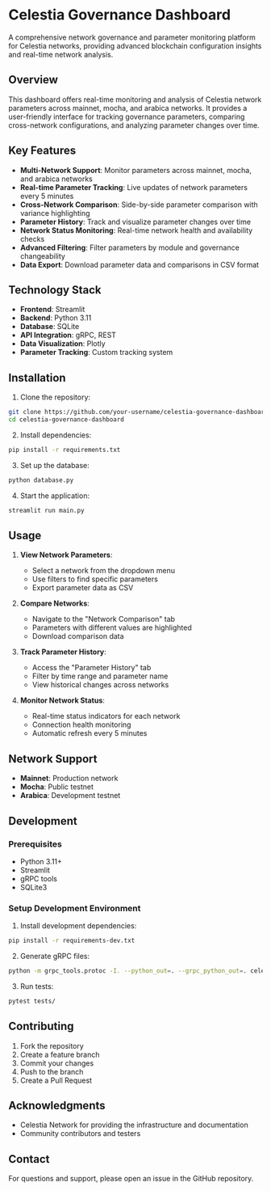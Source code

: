 # Celestia Governance Dashboard

A comprehensive network governance and parameter monitoring platform for Celestia networks, providing advanced blockchain configuration insights and real-time network analysis.

## Overview

This dashboard offers real-time monitoring and analysis of Celestia network parameters across mainnet, mocha, and arabica networks. It provides a user-friendly interface for tracking governance parameters, comparing cross-network configurations, and analyzing parameter changes over time.

## Key Features

- **Multi-Network Support**: Monitor parameters across mainnet, mocha, and arabica networks
- **Real-time Parameter Tracking**: Live updates of network parameters every 5 minutes
- **Cross-Network Comparison**: Side-by-side parameter comparison with variance highlighting
- **Parameter History**: Track and visualize parameter changes over time
- **Network Status Monitoring**: Real-time network health and availability checks
- **Advanced Filtering**: Filter parameters by module and governance changeability
- **Data Export**: Download parameter data and comparisons in CSV format

## Technology Stack

- **Frontend**: Streamlit
- **Backend**: Python 3.11
- **Database**: SQLite
- **API Integration**: gRPC, REST
- **Data Visualization**: Plotly
- **Parameter Tracking**: Custom tracking system

## Installation

1. Clone the repository:
```bash
git clone https://github.com/your-username/celestia-governance-dashboard.git
cd celestia-governance-dashboard
```

2. Install dependencies:
```bash
pip install -r requirements.txt
```

3. Set up the database:
```bash
python database.py
```

4. Start the application:
```bash
streamlit run main.py
```

## Usage

1. **View Network Parameters**:
   - Select a network from the dropdown menu
   - Use filters to find specific parameters
   - Export parameter data as CSV

2. **Compare Networks**:
   - Navigate to the "Network Comparison" tab
   - Parameters with different values are highlighted
   - Download comparison data

3. **Track Parameter History**:
   - Access the "Parameter History" tab
   - Filter by time range and parameter name
   - View historical changes across networks

4. **Monitor Network Status**:
   - Real-time status indicators for each network
   - Connection health monitoring
   - Automatic refresh every 5 minutes

## Network Support

- **Mainnet**: Production network
- **Mocha**: Public testnet
- **Arabica**: Development testnet

## Development

### Prerequisites
- Python 3.11+
- Streamlit
- gRPC tools
- SQLite3

### Setup Development Environment

1. Install development dependencies:
```bash
pip install -r requirements-dev.txt
```

2. Generate gRPC files:
```bash
python -m grpc_tools.protoc -I. --python_out=. --grpc_python_out=. celestia_proto/*.proto
```

3. Run tests:
```bash
pytest tests/
```

## Contributing

1. Fork the repository
2. Create a feature branch
3. Commit your changes
4. Push to the branch
5. Create a Pull Request

## Acknowledgments

- Celestia Network for providing the infrastructure and documentation
- Community contributors and testers

## Contact

For questions and support, please open an issue in the GitHub repository.
